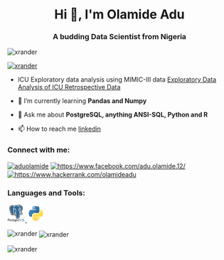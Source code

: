 <h1 align="center">Hi 👋, I'm Olamide Adu</h1>
<h3 align="center">A budding Data Scientist from Nigeria</h3>

<p align="left"> <img src="https://komarev.com/ghpvc/?username=xrander&label=Profile%20views&color=0e75b6&style=flat" alt="xrander" /> </p>

<p align="left"> <a href="https://github.com/ryo-ma/github-profile-trophy"><img src="https://github-profile-trophy.vercel.app/?username=xrander" alt="xrander" /></a> </p>

- ICU Exploratory data analysis using MIMIC-III data [Exploratory Data Analysis of ICU Retrospective Data](https://github.com/xrander/SQL-Project)

- 🌱 I’m currently learning **Pandas and Numpy**

- 💬 Ask me about **PostgreSQL, anything ANSI-SQL, Python and R**

- 📫 How to reach me [linkedin](https://www.linkedin.com/in/olamide-adu-55999115a/)

<h3 align="left">Connect with me:</h3>
<p align="left">
<a href="https://kaggle.com/aduolamide" target="blank"><img align="center" src="https://raw.githubusercontent.com/rahuldkjain/github-profile-readme-generator/master/src/images/icons/Social/kaggle.svg" alt="aduolamide" height="30" width="40" /></a>
<a href="https://fb.com/https://www.facebook.com/adu.olamide.12/" target="blank"><img align="center" src="https://raw.githubusercontent.com/rahuldkjain/github-profile-readme-generator/master/src/images/icons/Social/facebook.svg" alt="https://www.facebook.com/adu.olamide.12/" height="30" width="40" /></a>
<a href="https://www.hackerrank.com/https://www.hackerrank.com/olamideadu" target="blank"><img align="center" src="https://raw.githubusercontent.com/rahuldkjain/github-profile-readme-generator/master/src/images/icons/Social/hackerrank.svg" alt="https://www.hackerrank.com/olamideadu" height="30" width="40" /></a>
</p>

<h3 align="left">Languages and Tools:</h3>
<p align="left"> <a href="https://www.postgresql.org" target="_blank" rel="noreferrer"> <img src="https://raw.githubusercontent.com/devicons/devicon/master/icons/postgresql/postgresql-original-wordmark.svg" alt="postgresql" width="40" height="40"/> </a> <a href="https://www.python.org" target="_blank" rel="noreferrer"> <img src="https://raw.githubusercontent.com/devicons/devicon/master/icons/python/python-original.svg" alt="python" width="40" height="40"/> </a> </p>

<p><img align="left" src="https://github-readme-stats.vercel.app/api/top-langs?username=xrander&show_icons=true&locale=en&layout=compact" alt="xrander" /></p>

<p>&nbsp;<img align="center" src="https://github-readme-stats.vercel.app/api?username=xrander&show_icons=true&locale=en" alt="xrander" /></p>

<p><img align="center" src="https://github-readme-streak-stats.herokuapp.com/?user=xrander&" alt="xrander" /></p>
